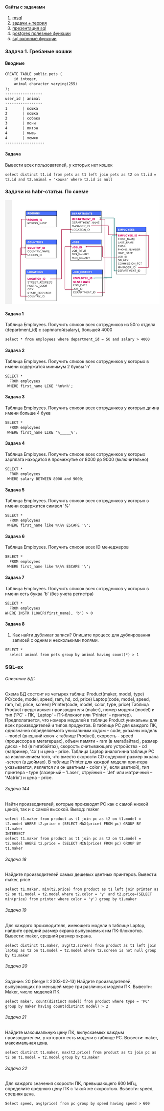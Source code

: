 #### Сайты с задачами

1. [msql](https://proglib.io/p/sql-questions)
2. [задачи + теория](https://dou.ua/lenta/articles/sql-questions/)
3. [презентация sql](https://ppt-online.org/146233)
4. [postgres полезные функции](https://habr.com/ru/post/340460/)
5. [sql оконные функции](https://habr.com/ru/post/268983/)

### Задача 1. Гребаные кошки

#### Вводные
```
CREATE TABLE public.pets (
    id integer,
    animal character varying(255)
);
-----------------
user_id | animal
-----------------
1	    | кошка
2	    | кошка
2	    | собака
3	    | пони
4	    | питон
4	    | мышь
4	    | хомяк
------------------
```

#### Задача
Вывести всех пользователей, у которых нет кошек
```
select distinct t1.id from pets as t1 left join pets as t2 on t1.id = t2.id and t2.animal = 'кошка' where t2.id is null
```

### Задачи из habr-статьи. По схеме

![БД](test-base.png)

#### Задача 1
Таблица Employees. Получить список всех сотрудников из 50го отдела (department_id) с зарплатой(salary), большей 4000
```
select * from employees where department_id = 50 and salary > 4000  
```

#### Задача 2
Таблица Employees. Получить список всех сотрудников у которых в имени содержатся минимум 2 буквы 'n'
```
SELECT *
  FROM employees
 WHERE first_name LIKE '%n%n%';
```

#### Задача 3
Таблица Employees. Получить список всех сотрудников у которых длина имени больше 4 букв
```
SELECT *
  FROM employees
 WHERE first_name LIKE '%_____%';
```

#### Задача 4
Таблица Employees. Получить список всех сотрудников у которых зарплата находится в промежутке от 8000 до 9000 (включительно)
```
SELECT *
  FROM employees
 WHERE salary BETWEEN 8000 and 9000;
```
#### Задача 5
Таблица Employees. Получить список всех сотрудников у которых в имени содержится символ '%'
```
SELECT *
  FROM employees
 WHERE first_name like %\%% ESCAPE '\';
```
#### Задача 6
Таблица Employees. Получить список всех ID менеджеров
```
SELECT *
  FROM employees
 WHERE first_name like %\%% ESCAPE '\';
```
#### Задача 7
Таблица Employees. Получить список всех сотрудников у которых в имени есть буква 'b' (без учета регистра)
```
SELECT *
  FROM employees
WHERE INSTR (LOWER(first_name), 'b') > 0
 ``` 

#### Задача 8

1. Как найти дубликат записи? Опишите процесс для дублирования записей с одним и несколькими полями.

```
SELECT *
  select animal from pets group by animal having count(*) > 1

 ``` 


### SQL-ex

###### Описание БД:
Схема БД состоит из четырех таблиц:
Product(maker, model, type)
PC(code, model, speed, ram, hd, cd, price)
Laptop(code, model, speed, ram, hd, price, screen)
Printer(code, model, color, type, price)
Таблица Product представляет производителя (maker), номер модели (model) и тип ('PC' - ПК, 'Laptop' - ПК-блокнот или 'Printer' - принтер). Предполагается, что номера моделей в таблице Product уникальны для всех производителей и типов продуктов. В таблице PC для каждого ПК, однозначно определяемого уникальным кодом – code, указаны модель – model (внешний ключ к таблице Product), скорость - speed (процессора в мегагерцах), объем памяти - ram (в мегабайтах), размер диска - hd (в гигабайтах), скорость считывающего устройства - cd (например, '4x') и цена - price. Таблица Laptop аналогична таблице РС за исключением того, что вместо скорости CD содержит размер экрана -screen (в дюймах). В таблице Printer для каждой модели принтера указывается, является ли он цветным - color ('y', если цветной), тип принтера - type (лазерный – 'Laser', струйный – 'Jet' или матричный – 'Matrix') и цена - price.

###### Задача 144
Найти производителей, которые производят PC как с самой низкой ценой, так и с самой высокой.
Вывод: maker

```
select t1.maker from product as t1 join pc as t2 on t1.model = t2.model WHERE t2.price = (SELECT MAX(price) FROM pc) GROUP BY t1.maker
INTERSECT
select t1.maker from product as t1 join pc as t2 on t1.model = t2.model WHERE t2.price = (SELECT MIN(price) FROM pc) GROUP BY t1.maker
```

###### Задача 18

Найдите производителей самых дешевых цветных принтеров. Вывести: maker, price

```
select t1.maker, min(t2.price) from product as t1 left join printer as t2 on t1.model = t2.model where t2.color = 'y' and t2.price=(SELECT min(price) from printer where color = 'y') group by t1.maker
```

###### Задача 19
Для каждого производителя, имеющего модели в таблице Laptop, найдите средний размер экрана выпускаемых им ПК-блокнотов.
Вывести: maker, средний размер экрана.

```
select distinct t1.maker, avg(t2.screen) from product as t1 left join laptop as t2 on t1.model = t2.model where t2.screen is not null group by t1.maker
```

###### Задача 20

Задание: 20 (Serge I: 2003-02-13)
Найдите производителей, выпускающих по меньшей мере три различных модели ПК. Вывести: Maker, число моделей ПК.

```
select maker, count(distinct model) from product where type = 'PC' group by maker having count(distinct model) > 2
```

###### Задача 21

Найдите максимальную цену ПК, выпускаемых каждым производителем, у которого есть модели в таблице PC.
Вывести: maker, максимальная цена.

```
select distinct t1.maker, max(t2.price) from product as t1 join pc as t2 on t1.model = t2.model group by t1.maker
```

###### Задача 22
Для каждого значения скорости ПК, превышающего 600 МГц, определите среднюю цену ПК с такой же скоростью. Вывести: speed, средняя цена.

```
Select speed, avg(price) from pc group by speed having speed > 600
```